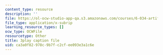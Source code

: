 ```yaml
---
content_type: resource
description: ''
file: https://ol-ocw-studio-app-qa.s3.amazonaws.com/courses/6-034-artificial-intelligence-fall-2010/ca3a0f82978c9b7fc2cfee093e3a1c6e_PimSbFGrwXM.srt
file_type: application/x-subrip
learning_resource_types: []
ocw_type: OCWFile
resourcetype: Other
title: 3play caption file
uid: ca3a0f82-978c-9b7f-c2cf-ee093e3a1c6e
---
```

